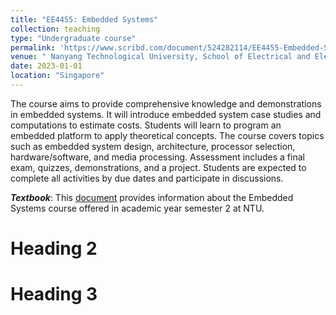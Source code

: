```yaml
---
title: "EE4455: Embedded Systems"
collection: teaching
type: "Undergraduate course"
permalink: 'https://www.scribd.com/document/524282114/EE4455-Embedded-Systems-OBTL'
venue: " Nanyang Technological University, School of Electrical and Electronic Engineering (EEE)"
date: 2023-01-01
location: "Singapore"
---
```


The course aims to provide comprehensive knowledge and demonstrations in embedded systems. It will introduce embedded system case studies and computations to estimate costs. Students will learn to program an embedded platform to apply theoretical concepts. The course covers topics such as embedded system design, architecture, processor selection, hardware/software, and media processing. Assessment includes a final exam, quizzes, demonstrations, and a project. Students are expected to complete all activities by due dates and participate in discussions.

***Textbook***:
This [document](../assets/EE4455_TEXTBOOK.pdf) provides information about the Embedded Systems course offered in academic year semester 2 at NTU. 

Heading 2
======

Heading 3
======